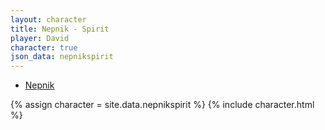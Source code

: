 ```yaml
---
layout: character
title: Nepnik - Spirit
player: David
character: true
json_data: nepnikspirit
---
```


<div class="character-links subcharacter">
  <ul>
    <li><a href="../">Nepnik</a></li>
  </ul>
</div>

{% assign character = site.data.nepnikspirit %}
{% include character.html %}